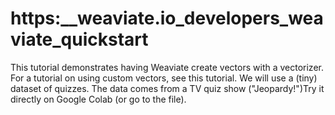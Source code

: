 # https:\_\_weaviate.io_developers_weaviate_quickstart

This tutorial demonstrates having Weaviate create vectors with a vectorizer. For a tutorial on using custom vectors, see this tutorial. We will use a (tiny) dataset of quizzes. The data comes from a TV quiz show ("Jeopardy!")Try it directly on Google Colab (or go to the file).
